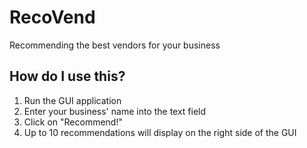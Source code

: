 # RecoVend
Recommending the best vendors for your business

## How do I use this?
1. Run the GUI application
2. Enter your business' name into the text field
3. Click on "Recommend!"
4. Up to 10 recommendations will display on the right side of the GUI
